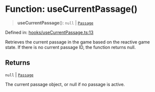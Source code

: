# Function: useCurrentPassage()

> **useCurrentPassage**(): `null` \| [`Passage`](../classes/Passage.md)

Defined in: [hooks/useCurrentPassage.ts:13](https://github.com/laruss/react-text-game/blob/3442aa0d22b82dc4760f453f7492731a6f583755/packages/core/src/hooks/useCurrentPassage.ts#L13)

Retrieves the current passage in the game based on the reactive game state.
If there is no current passage ID, the function returns null.

## Returns

`null` \| [`Passage`](../classes/Passage.md)

The current passage object, or null if no passage is active.
